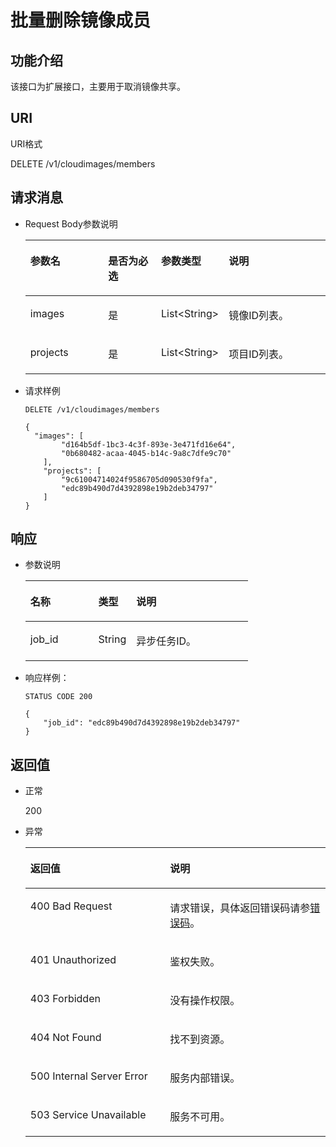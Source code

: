 # 批量删除镜像成员<a name="ZH-CN_TOPIC_0036994324"></a>

## 功能介绍<a name="section11046056154747"></a>

该接口为扩展接口，主要用于取消镜像共享。

## URI<a name="section66620681154747"></a>

URI格式

DELETE /v1/cloudimages/members

## 请求消息<a name="section29704853154747"></a>

-   Request Body参数说明

    <a name="table57282886154747"></a>
    <table><thead align="left"><tr id="row33194661154747"><th class="cellrowborder" valign="top" width="26.027397260273972%" id="mcps1.1.5.1.1"><p id="p4413036154747"><a name="p4413036154747"></a><a name="p4413036154747"></a>参数名</p>
    </th>
    <th class="cellrowborder" valign="top" width="17.74822517748225%" id="mcps1.1.5.1.2"><p id="p15244109154747"><a name="p15244109154747"></a><a name="p15244109154747"></a>是否为必选</p>
    </th>
    <th class="cellrowborder" valign="top" width="22.087791220877914%" id="mcps1.1.5.1.3"><p id="p4364817210345"><a name="p4364817210345"></a><a name="p4364817210345"></a>参数类型</p>
    </th>
    <th class="cellrowborder" valign="top" width="34.13658634136586%" id="mcps1.1.5.1.4"><p id="p26813302154747"><a name="p26813302154747"></a><a name="p26813302154747"></a>说明</p>
    </th>
    </tr>
    </thead>
    <tbody><tr id="row24393852154747"><td class="cellrowborder" valign="top" width="26.027397260273972%" headers="mcps1.1.5.1.1 "><p id="p29744966154747"><a name="p29744966154747"></a><a name="p29744966154747"></a>images</p>
    </td>
    <td class="cellrowborder" valign="top" width="17.74822517748225%" headers="mcps1.1.5.1.2 "><p id="p384719154747"><a name="p384719154747"></a><a name="p384719154747"></a>是</p>
    </td>
    <td class="cellrowborder" valign="top" width="22.087791220877914%" headers="mcps1.1.5.1.3 "><p id="p2213925010345"><a name="p2213925010345"></a><a name="p2213925010345"></a>List&lt;String&gt;</p>
    </td>
    <td class="cellrowborder" valign="top" width="34.13658634136586%" headers="mcps1.1.5.1.4 "><p id="p129047121673"><a name="p129047121673"></a><a name="p129047121673"></a>镜像ID列表。</p>
    </td>
    </tr>
    <tr id="row2933734592853"><td class="cellrowborder" valign="top" width="26.027397260273972%" headers="mcps1.1.5.1.1 "><p id="p6350774992915"><a name="p6350774992915"></a><a name="p6350774992915"></a>projects</p>
    </td>
    <td class="cellrowborder" valign="top" width="17.74822517748225%" headers="mcps1.1.5.1.2 "><p id="p4385401492915"><a name="p4385401492915"></a><a name="p4385401492915"></a>是</p>
    </td>
    <td class="cellrowborder" valign="top" width="22.087791220877914%" headers="mcps1.1.5.1.3 "><p id="p6251420792915"><a name="p6251420792915"></a><a name="p6251420792915"></a>List&lt;String&gt;</p>
    </td>
    <td class="cellrowborder" valign="top" width="34.13658634136586%" headers="mcps1.1.5.1.4 "><p id="p3048600192915"><a name="p3048600192915"></a><a name="p3048600192915"></a>项目ID列表。</p>
    </td>
    </tr>
    </tbody>
    </table>

-   请求样例

    ```
    DELETE /v1/cloudimages/members
    ```

    ```
    {
      "images": [
            "d164b5df-1bc3-4c3f-893e-3e471fd16e64",
            "0b680482-acaa-4045-b14c-9a8c7dfe9c70"
        ],
        "projects": [
            "9c61004714024f9586705d090530f9fa",
            "edc89b490d7d4392898e19b2deb34797"
        ]
    }
    ```


## 响应<a name="section42338041154747"></a>

-   参数说明

    <a name="table1858875391115"></a>
    <table><thead align="left"><tr id="row5097995091115"><th class="cellrowborder" valign="top" width="30.486951304869514%" id="mcps1.1.4.1.1"><p id="p3573529991115"><a name="p3573529991115"></a><a name="p3573529991115"></a>名称</p>
    </th>
    <th class="cellrowborder" valign="top" width="17.078292170782923%" id="mcps1.1.4.1.2"><p id="p4803685091115"><a name="p4803685091115"></a><a name="p4803685091115"></a>类型</p>
    </th>
    <th class="cellrowborder" valign="top" width="52.434756524347556%" id="mcps1.1.4.1.3"><p id="p6577961291115"><a name="p6577961291115"></a><a name="p6577961291115"></a>说明</p>
    </th>
    </tr>
    </thead>
    <tbody><tr id="row2654833891115"><td class="cellrowborder" valign="top" width="30.486951304869514%" headers="mcps1.1.4.1.1 "><p id="p293180691115"><a name="p293180691115"></a><a name="p293180691115"></a>job_id</p>
    </td>
    <td class="cellrowborder" valign="top" width="17.078292170782923%" headers="mcps1.1.4.1.2 "><p id="p4244468991115"><a name="p4244468991115"></a><a name="p4244468991115"></a>String</p>
    </td>
    <td class="cellrowborder" valign="top" width="52.434756524347556%" headers="mcps1.1.4.1.3 "><p id="p1546781891115"><a name="p1546781891115"></a><a name="p1546781891115"></a>异步任务ID。</p>
    </td>
    </tr>
    </tbody>
    </table>

-   响应样例：

    ```
    STATUS CODE 200
    ```

    ```
    {
        "job_id": "edc89b490d7d4392898e19b2deb34797"
    }
    ```


## 返回值<a name="section40084941"></a>

-   正常

    200

-   异常

    <a name="table1069408417333"></a>
    <table><thead align="left"><tr id="row4772021317333"><th class="cellrowborder" valign="top" width="46.54%" id="mcps1.1.3.1.1"><p id="p4013206717333"><a name="p4013206717333"></a><a name="p4013206717333"></a>返回值</p>
    </th>
    <th class="cellrowborder" valign="top" width="53.459999999999994%" id="mcps1.1.3.1.2"><p id="p2947196917333"><a name="p2947196917333"></a><a name="p2947196917333"></a>说明</p>
    </th>
    </tr>
    </thead>
    <tbody><tr id="row3841925517333"><td class="cellrowborder" valign="top" width="46.54%" headers="mcps1.1.3.1.1 "><p id="p2495195017333"><a name="p2495195017333"></a><a name="p2495195017333"></a>400 Bad Request</p>
    </td>
    <td class="cellrowborder" valign="top" width="53.459999999999994%" headers="mcps1.1.3.1.2 "><p id="p784206117333"><a name="p784206117333"></a><a name="p784206117333"></a>请求错误，具体返回错误码请参<a href="错误码.md">错误码</a>。</p>
    </td>
    </tr>
    <tr id="row3122722917333"><td class="cellrowborder" valign="top" width="46.54%" headers="mcps1.1.3.1.1 "><p id="p4637763817333"><a name="p4637763817333"></a><a name="p4637763817333"></a>401 Unauthorized</p>
    </td>
    <td class="cellrowborder" valign="top" width="53.459999999999994%" headers="mcps1.1.3.1.2 "><p id="p6560116717333"><a name="p6560116717333"></a><a name="p6560116717333"></a>鉴权失败。</p>
    </td>
    </tr>
    <tr id="row5353959117333"><td class="cellrowborder" valign="top" width="46.54%" headers="mcps1.1.3.1.1 "><p id="p4173958717333"><a name="p4173958717333"></a><a name="p4173958717333"></a>403 Forbidden</p>
    </td>
    <td class="cellrowborder" valign="top" width="53.459999999999994%" headers="mcps1.1.3.1.2 "><p id="p2546341217333"><a name="p2546341217333"></a><a name="p2546341217333"></a>没有操作权限。</p>
    </td>
    </tr>
    <tr id="row5197513192250"><td class="cellrowborder" valign="top" width="46.54%" headers="mcps1.1.3.1.1 "><p id="p21898657192252"><a name="p21898657192252"></a><a name="p21898657192252"></a>404 Not Found</p>
    </td>
    <td class="cellrowborder" valign="top" width="53.459999999999994%" headers="mcps1.1.3.1.2 "><p id="p28960832192252"><a name="p28960832192252"></a><a name="p28960832192252"></a>找不到资源。</p>
    </td>
    </tr>
    <tr id="row2784412417333"><td class="cellrowborder" valign="top" width="46.54%" headers="mcps1.1.3.1.1 "><p id="p4078159117333"><a name="p4078159117333"></a><a name="p4078159117333"></a>500 Internal Server Error</p>
    </td>
    <td class="cellrowborder" valign="top" width="53.459999999999994%" headers="mcps1.1.3.1.2 "><p id="p1497458717333"><a name="p1497458717333"></a><a name="p1497458717333"></a>服务内部错误。</p>
    </td>
    </tr>
    <tr id="row55355517333"><td class="cellrowborder" valign="top" width="46.54%" headers="mcps1.1.3.1.1 "><p id="p4483799017333"><a name="p4483799017333"></a><a name="p4483799017333"></a>503 Service Unavailable</p>
    </td>
    <td class="cellrowborder" valign="top" width="53.459999999999994%" headers="mcps1.1.3.1.2 "><p id="p799858217333"><a name="p799858217333"></a><a name="p799858217333"></a>服务不可用。</p>
    </td>
    </tr>
    </tbody>
    </table>


